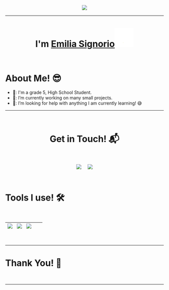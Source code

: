 <p align="center">
  <img src="https://miro.medium.com/max/2048/1*OohqW5DGh9CQS4hLY5FXzA.png" height="230"/>
</p>
<hr>
<h1 align="center">I'm <a href="https://github.com/Aryagm">Emilia Signorio<a><img src="https://github.com/Kathryn-Jie/Kathryn-Jie/blob/main/wave.gif" width="60px"/></h1>
<Br>
<h1>About Me! 😎</h1>

- 🏫: I'm a grade 5, High School Student.
- 🔭: I’m currently working on many small projects.
- 🤔: I’m looking for help with anything I am currently learning! 😅
  
<hr>
<Br>
<h1 align="center">Get in Touch! 📬</h1>
<Br>
<p align="center">
<a href="mailto:emiliasignorio@gmail.com" target="blank"><img align="center" src="https://img.shields.io/badge/emiliasignorio@gmail.com-D14836?style=for-the-badge&logo=gmail&logoColor=white" /></a>    &nbsp;&nbsp;&nbsp;       <a href="https://www.github.com/emisignorio" target="blank"><img align="center" src="https://img.shields.io/badge/emisignorio-100000?style=for-the-badge&logo=github&logoColor=white" /></a>
</p>
  


<Br>
<h1>Tools I use! 🛠️</h1>
<Br>
 
|![](https://img.shields.io/badge/Python-FFD43B?style=for-the-badge&logo=python&logoColor=darkgreen)|![](https://img.shields.io/badge/JavaScript-FF6F00?style=for-the-badge&logo=TensorFlow&logoColor=white)|![](https://img.shields.io/badge/c++-F7931E?style=for-the-badge&logo=scikit-learn&logoColor=white)|||
|---|---|---|---|---|

  

<Br>
<hr>

<h1>Thank You! 🤵 </h1>
<Br>

------
